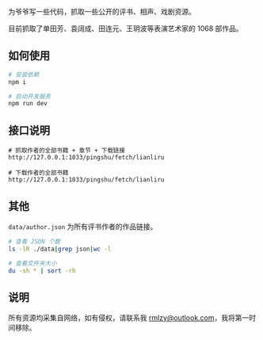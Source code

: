 为爷爷写一些代码，抓取一些公开的评书、相声、戏剧资源。

目前抓取了单田芳、袁阔成、田连元、王玥波等表演艺术家的 1068 部作品。

## 如何使用
```bash
# 安装依赖
npm i

# 启动开发服务
npm run dev
```

## 接口说明
```
# 抓取作者的全部书籍 + 章节 + 下载链接
http://127.0.0.1:1033/pingshu/fetch/lianliru

# 下载作者的全部书籍
http://127.0.0.1:1033/pingshu/fetch/lianliru
```

## 其他

`data/author.json` 为所有评书作者的作品链接。

```bash
# 查看 JSON 个数
ls -lR ./data|grep json|wc -l

# 查看文件夹大小
du -sh * | sort -rh
```

## 说明
所有资源均采集自网络，如有侵权，请联系我 rmlzy@outlook.com，我将第一时间移除。
